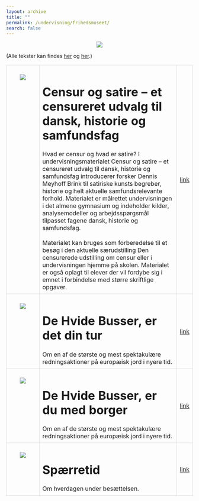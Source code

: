 ```yaml
---
layout: archive
title: ""
permalink: /undervisning/frihedsmuseet/
search: false
---
```


<p align="center"><img src="https://tongchen779.github.io/dansk/images/frihedsmuseet.jpg"/></p>

<style>
    table {
        border-collapse: collapse;
        width: 100%;
    }
    th, td {
        border: 1px solid #dddddd;
        padding: 8px;
        text-align: left;
    }
    /* Customize width for specific columns */
    th:nth-child(1), td:nth-child(1) {
        width: 20%; /* First column */
    }
    th:nth-child(2), td:nth-child(2) {
        width: 80%; /* Second column */
    }
</style>

(Alle tekster kan findes [her](https://natmus.dk/museer-og-slotte/frihedsmuseet/) og [her](https://frederiksbergmuseerne.dk/da/udstillinger/den-censurerede-udstilling-om-censur/).)
<table align="center" cellspacing="5" style="text-align: left" width="100%">
<tr>
<td style="vertical-align: top;"><p align="center"><img src="https://tongchen779.github.io/dansk/images/frihedsmuseet/1.jpg"/></p></td>
<td style="vertical-align: top;">
<h1> Censur og satire – et censureret udvalg til dansk, historie og samfundsfag </h1>
<span style="font-weight: normal">
Hvad er censur og hvad er satire? I undervisningsmaterialet Censur og satire – et censureret udvalg til dansk, historie og samfundsfag introducerer forsker Dennis Meyhoff Brink til satiriske kunsts begreber, historie og helt aktuelle samfundsrelevante forhold.  Materialet er målrettet undervisningen i det almene gymnasium og indeholder kilder, analysemodeller og arbejdsspørgsmål tilpasset fagene dansk, historie og samfundsfag.
<br><br>
Materialet kan bruges som forberedelse til et besøg i den aktuelle særudstilling Den censurerede udstilling om censur eller i undervisningen hjemme på skolen. Materialet er også oplagt til elever der vil fordybe sig i emnet i forbindelse med større skriftlige opgaver.
</span>
</td>
<td><a href="https://frederiksbergmuseerne.dk/wp-content/uploads/2024/01/Censur-og-satire.-Samlet.pdf">link</a></td>
</tr>

<tr>
<td style="vertical-align: top;"><p align="center"><img src="https://tongchen779.github.io/dansk/images/frihedsmuseet/2.jpg"/></p></td>
<td style="vertical-align: top;">
<h1> De Hvide Busser, er det din tur </h1>
<span style="font-weight: normal">
Om en af de største og mest spektakulære redningsaktioner på europæisk jord i nyere tid.
</span>
</td>
<td><a href="https://natmus.dk/fileadmin/user_upload/Editor/De_Hvide_Busser_udskoling.pdf">link</a></td>
</tr>

<tr>
<td style="vertical-align: top;"><p align="center"><img src="https://tongchen779.github.io/dansk/images/frihedsmuseet/3.jpg"/></p></td>
<td style="vertical-align: top;">
<h1> De Hvide Busser, er du med borger </h1>
<span style="font-weight: normal">
Om en af de største og mest spektakulære redningsaktioner på europæisk jord i nyere tid.
</span>
</td>
<td><a href="https://natmus.dk/fileadmin/user_upload/Editor/natmus/undervisning/dokumenter/dk_historier/Undervisningsmateriale_til_ungdomsuddannelserne_-_De_Hvide_Busser.pdf">link</a></td>
</tr>

<tr>
<td style="vertical-align: top;"><p align="center"><img src="https://tongchen779.github.io/dansk/images/frihedsmuseet/4.jpg"/></p></td>
<td style="vertical-align: top;">
<h1> Spærretid </h1>
<span style="font-weight: normal">
Om hverdagen under besættelsen.
</span>
</td>
<td><a href="https://natmus.dk/fileadmin/user_upload/Editor/natmus/undervisning/dokumenter/dk_historier/spaerretid_skolehaefte.pdf">link</a></td>
</tr>